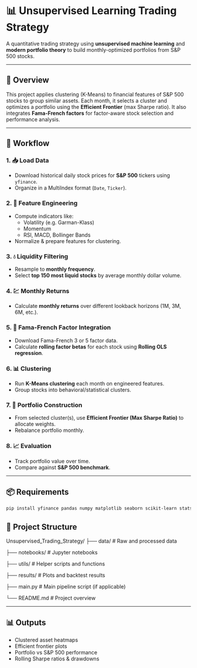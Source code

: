 # 📊 Unsupervised Learning Trading Strategy

A quantitative trading strategy using **unsupervised machine learning** and **modern portfolio theory** to build monthly-optimized portfolios from S&P 500 stocks.

---

## 🚀 Overview

This project applies clustering (K-Means) to financial features of S&P 500 stocks to group similar assets. Each month, it selects a cluster and optimizes a portfolio using the **Efficient Frontier** (max Sharpe ratio). It also integrates **Fama-French factors** for factor-aware stock selection and performance analysis.

---

## 🧠 Workflow

### 1. 📥 Load Data
- Download historical daily stock prices for **S&P 500** tickers using `yfinance`.
- Organize in a MultiIndex format (`Date`, `Ticker`).

### 2. 🧮 Feature Engineering
- Compute indicators like:
  - Volatility (e.g. Garman-Klass)
  - Momentum
  - RSI, MACD, Bollinger Bands
- Normalize & prepare features for clustering.

### 3. 💧 Liquidity Filtering
- Resample to **monthly frequency**.
- Select **top 150 most liquid stocks** by average monthly dollar volume.

### 4. 💹 Monthly Returns
- Calculate **monthly returns** over different lookback horizons (1M, 3M, 6M, etc.).

### 5. 🧾 Fama-French Factor Integration
- Download Fama-French 3 or 5 factor data.
- Calculate **rolling factor betas** for each stock using **Rolling OLS regression**.

### 6. 📊 Clustering
- Run **K-Means clustering** each month on engineered features.
- Group stocks into behavioral/statistical clusters.

### 7. 💼 Portfolio Construction
- From selected cluster(s), use **Efficient Frontier (Max Sharpe Ratio)** to allocate weights.
- Rebalance portfolio monthly.

### 8. 📈 Evaluation
- Track portfolio value over time.
- Compare against **S&P 500 benchmark**.

---

## 📦 Requirements

```bash
pip install yfinance pandas numpy matplotlib seaborn scikit-learn statsmodels pandas_datareader ta cvxpy
```


## 📁 Project Structure

Unsupervised_Trading_Strategy/
├── data/ # Raw and processed data

├── notebooks/ # Jupyter notebooks

├── utils/ # Helper scripts and functions

├── results/ # Plots and backtest results

├── main.py # Main pipeline script (if applicable)

└── README.md # Project overview


---

## 📊 Outputs

- Clustered asset heatmaps  
- Efficient frontier plots  
- Portfolio vs S&P 500 performance  
- Rolling Sharpe ratios & drawdowns  
